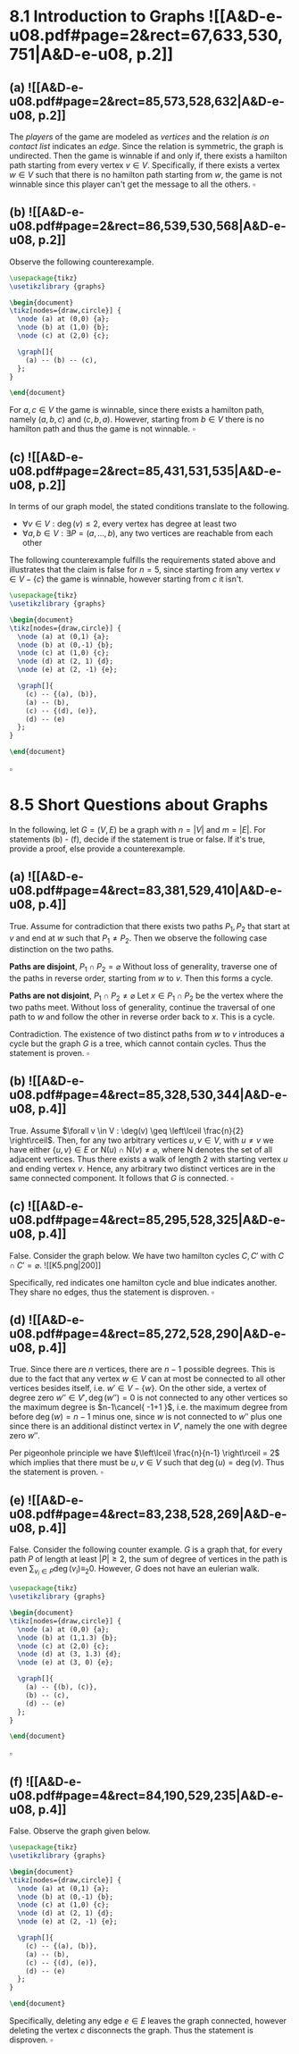 
# 8.1   Introduction to Graphs ![[A&D-e-u08.pdf#page=2&rect=67,633,530,751|A&D-e-u08, p.2]]

## (a) ![[A&D-e-u08.pdf#page=2&rect=85,573,528,632|A&D-e-u08, p.2]]
The *players* of the game are modeled as *vertices* and the relation *is on contact list* indicates an *edge*. Since the relation is symmetric, the graph is undirected. Then the game is winnable if and only if, there exists a hamilton path starting from every vertex $v \in V$. Specifically, if there exists a vertex $w \in V$ such that there is no hamilton path starting from $w$, the game is not winnable since this player can't get the message to all the others.
$\square$

## (b) ![[A&D-e-u08.pdf#page=2&rect=86,539,530,568|A&D-e-u08, p.2]]

Observe the following counterexample.
```tikz
\usepackage{tikz}
\usetikzlibrary {graphs}

\begin{document}
\tikz[nodes={draw,circle}] {
  \node (a) at (0,0) {a};
  \node (b) at (1,0) {b};
  \node (c) at (2,0) {c};

  \graph[]{
    (a) -- (b) -- (c),
  };
}

\end{document}
```

For $a,c \in V$ the game is winnable, since there exists a hamilton path, namely $(a, b, c)$ and $(c,b,a)$. However, starting from $b \in V$ there is no hamilton path and thus the game is not winnable.
$\square$

<div class="page-break" style="page-break-before: always;"></div>

## (c) ![[A&D-e-u08.pdf#page=2&rect=85,431,531,535|A&D-e-u08, p.2]]
In terms of our graph model, the stated conditions translate to the following.
- $\forall v \in V : \deg(v) \leq 2$, every vertex has degree at least two
- $\forall a,b \in V : \exists P=(a, \dots, b)$, any two vertices are reachable from each other

The following counterexample fulfills the requirements stated above and illustrates that the claim is false for $n=5$, since starting from any vertex $v \in V - \{ c \}$ the game is winnable, however starting from $c$ it isn't.
```tikz
\usepackage{tikz}
\usetikzlibrary {graphs}

\begin{document}
\tikz[nodes={draw,circle}] {
  \node (a) at (0,1) {a};
  \node (b) at (0,-1) {b};
  \node (c) at (1,0) {c};
  \node (d) at (2, 1) {d};
  \node (e) at (2, -1) {e};

  \graph[]{
    (c) -- {(a), (b)},
    (a) -- (b),
    (c) -- {(d), (e)},
    (d) -- (e)
  };
}

\end{document}
```
$\square$

<div class="page-break" style="page-break-before: always;"></div>

# 8.5   Short Questions about Graphs

In the following, let $G = (V, E)$ be a graph with $n = |V|$ and $m = |E|$. For statements (b) - (f), decide if the statement is true or false. If it's true, provide a proof, else provide a counterexample.

## (a) ![[A&D-e-u08.pdf#page=4&rect=83,381,529,410|A&D-e-u08, p.4]]
True. Assume for contradiction that there exists two paths $P_{1}, P_{2}$ that start at $v$ and end at $w$ such that $P_{1} \neq P_{2}$. Then we observe the following case distinction on the two paths.

**Paths are disjoint**, $P_{1} \cap P_{2} = \varnothing$
Without loss of generality, traverse one of the paths in reverse order, starting from $w$ to $v$. Then this forms a cycle.

**Paths are not disjoint**, $P_{1} \cap P_{2} \neq \varnothing$
Let $x \in P_{1} \cap P_{2}$ be the vertex where the two paths meet. Without loss of generality, continue the traversal of one path to $w$ and follow the other in reverse order back to $x$. This is a cycle.

Contradiction. The existence of two distinct paths from $w$ to $v$ introduces a cycle but the graph $G$ is a tree, which cannot contain cycles. Thus the statement is proven.
$\square$

## (b) ![[A&D-e-u08.pdf#page=4&rect=85,328,530,344|A&D-e-u08, p.4]]
True. Assume $\forall v \in V : \deg(v) \geq \left\lceil  \frac{n}{2}  \right\rceil$. Then, for any two arbitrary vertices $u, v \in V$, with $u \neq v$ we have either $\{ u, v \} \in E$ or $\mathrm{N}(u) \cap \mathrm{N}(v) \neq \varnothing$, where $\mathrm{N}$ denotes the set of all adjacent vertices. Thus there exists a walk of length $2$ with starting vertex $u$ and ending vertex $v$. Hence, any arbitrary two distinct vertices are in the same connected component. It follows that $G$ is connected.
$\square$

## (c) ![[A&D-e-u08.pdf#page=4&rect=85,295,528,325|A&D-e-u08, p.4]]
False. Consider the graph below. We have two hamilton cycles $C, C'$ with $C \cap C' = \varnothing$.
![[K5.png|200]]

Specifically, red indicates one hamilton cycle and blue indicates another. They share no edges, thus the statement is disproven.
$\square$

<div class="page-break" style="page-break-before: always;"></div>

## (d) ![[A&D-e-u08.pdf#page=4&rect=85,272,528,290|A&D-e-u08, p.4]]
True. Since there are $n$ vertices, there are $n-1$ possible degrees. This is due to the fact that any vertex $w \in V$ can at most be connected to all other vertices besides itself, i.e. $w' \in V -\{ w \}$. On the other side, a vertex of degree zero $w'' \in V', \deg(w'') = 0$ is not connected to any other vertices so the maximum degree is $n-1\cancel{ -1+1 }$, i.e. the maximum degree from before $\deg(w)=n-1$ minus one, since $w$ is not connected to $w''$ plus one since there is an additional distinct vertex in $V'$, namely the one with degree zero $w''$.

Per pigeonhole principle we have $\left\lceil  \frac{n}{n-1}  \right\rceil = 2$ which implies that there must be $u, v \in V$ such that $\deg(u) = \deg(v)$. Thus the statement is proven.
$\square$

## (e) ![[A&D-e-u08.pdf#page=4&rect=83,238,528,269|A&D-e-u08, p.4]]
False. Consider the following counter example. $G$ is a graph that, for every path $P$ of length at least $|P|\geq 2$, the sum of degree of vertices in the path is even $\sum_{v_{i} \in P}\deg(v_{i}) \equiv_{2} 0$. However, $G$ does not have an eulerian walk.

```tikz
\usepackage{tikz}
\usetikzlibrary {graphs}

\begin{document}
\tikz[nodes={draw,circle}] {
  \node (a) at (0,0) {a};
  \node (b) at (1,1.3) {b};
  \node (c) at (2,0) {c};
  \node (d) at (3, 1.3) {d};
  \node (e) at (3, 0) {e};

  \graph[]{
    (a) -- {(b), (c)},
    (b) -- (c),
    (d) -- (e)
  };
}

\end{document}
```
$\square$

## (f) ![[A&D-e-u08.pdf#page=4&rect=84,190,529,235|A&D-e-u08, p.4]]
False. Observe the graph given below.
```tikz
\usepackage{tikz}
\usetikzlibrary {graphs}

\begin{document}
\tikz[nodes={draw,circle}] {
  \node (a) at (0,1) {a};
  \node (b) at (0,-1) {b};
  \node (c) at (1,0) {c};
  \node (d) at (2, 1) {d};
  \node (e) at (2, -1) {e};

  \graph[]{
    (c) -- {(a), (b)},
    (a) -- (b),
    (c) -- {(d), (e)},
    (d) -- (e)
  };
}

\end{document}
```

Specifically, deleting any edge $e \in E$ leaves the graph connected, however deleting the vertex $c$ disconnects the graph. Thus the statement is disproven.
$\square$
